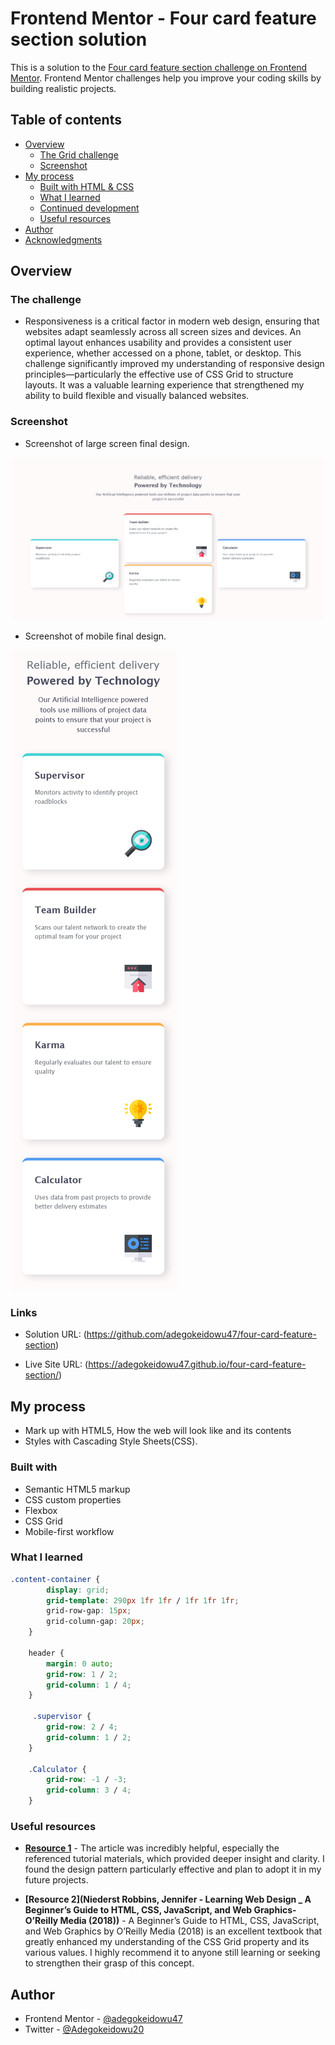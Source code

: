 # Frontend Mentor - Four card feature section solution

This is a solution to the [Four card feature section challenge on Frontend Mentor](https://www.frontendmentor.io/challenges/four-card-feature-section-weK1eFYK). Frontend Mentor challenges help you improve your coding skills by building realistic projects. 

## Table of contents

- [Overview](#overview)
  - [The Grid challenge](#the-grid-challenge)
  - [Screenshot](#screenshot)
- [My process](#my-process)
  - [Built with HTML & CSS](#built-with-HTML-&-CSS)
  - [What I learned](#what-i-learned)
  - [Continued development](#continued-development)
  - [Useful resources](#useful-resources)
- [Author](#author)
- [Acknowledgments](#acknowledgments)


## Overview

### The challenge

- Responsiveness is a critical factor in modern web design, ensuring that websites adapt seamlessly across all screen sizes and devices. An optimal layout enhances usability and provides a consistent user experience, whether accessed on a phone, tablet, or desktop. This challenge significantly improved my understanding of responsive design principles—particularly the effective use of CSS Grid to structure layouts. It was a valuable learning experience that strengthened my ability to build flexible and visually balanced websites.

### Screenshot
- Screenshot of large screen final design.

![](images/Screenshot%202025-07-20%20at%2017-26-09%20Frontend%20Mentor%20Four%20card%20feature%20section.png)

- Screenshot of mobile final design.

![](images/Screenshot%202025-07-20%20at%2017-35-18%20Frontend%20Mentor%20Four%20card%20feature%20section-mobile.png)




### Links

- Solution URL: (https://github.com/adegokeidowu47/four-card-feature-section)

- Live Site URL: (https://adegokeidowu47.github.io/four-card-feature-section/)

## My process
- Mark up with HTML5, How the web will look like and its contents
- Styles with Cascading Style Sheets(CSS).

### Built with

- Semantic HTML5 markup
- CSS custom properties
- Flexbox
- CSS Grid
- Mobile-first workflow


### What I learned


```css
.content-container {
        display: grid;
        grid-template: 290px 1fr 1fr / 1fr 1fr 1fr;
        grid-row-gap: 15px;
        grid-column-gap: 20px;
    }

    header {
        margin: 0 auto;
        grid-row: 1 / 2;
        grid-column: 1 / 4;
    }

     .supervisor {
        grid-row: 2 / 4;
        grid-column: 1 / 2;
    }

    .Calculator {
        grid-row: -1 / -3;
        grid-column: 3 / 4;
    }
```


### Useful resources

- **[Resource 1](https://www.frontendMentor.com/learning-path)** - The article was incredibly helpful, especially the referenced tutorial materials, which provided deeper insight and clarity. I found the design pattern particularly effective and plan to adopt it in my future projects.

- **[Resource 2](Niederst Robbins, Jennifer - Learning Web Design _ A Beginner’s Guide to HTML, CSS, JavaScript, and Web Graphics-O’Reilly Media (2018))** - A Beginner’s Guide to HTML, CSS, JavaScript, and Web Graphics by O’Reilly Media (2018) is an excellent textbook that greatly enhanced my understanding of the CSS Grid property and its various values. I highly recommend it to anyone still learning or seeking to strengthen their grasp of this concept.

## Author
- Frontend Mentor - [@adegokeidowu47](https://www.frontendmentor.io/profile/@adegokeidowu47)
- Twitter - [@Adegokeidowu20](https://www.twitter.com/Adegokeidowu20)
